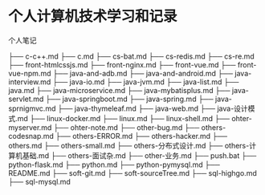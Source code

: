 # 个人计算机技术学习和记录




个人笔记


├── c-c++.md
├── c.md
├── cs-bat.md
├── cs-redis.md
├── cs-re.md
├── front-htmlcssjs.md
├── front-nginx.md
├── front-vue.md
├── front-vue-npm.md
├── java-and-adb.md
├── java-and-android.md
├── java-interview.md
├── java-io.md
├── java-jvm.md
├── java-list.md
├── java.md
├── java-microservice.md
├── java-mybatisplus.md
├── java-servlet.md
├── java-springboot.md
├── java-spring.md
├── java-sprnigmvc.md
├── java-thymeleaf.md
├── java-web.md
├── java-设计模式.md
├── linux-docker.md
├── linux.md
├── linux-shell.md
├── ohter-myserver.md
├── ohter-note.md
├── other-bug.md
├── others-codesnap.md
├── others-ERROR.md
├── others-hacker.md
├── others.md
├── others-small.md
├── others-分布式设计.md
├── others-计算机基础.md
├── others-面试杂.md
├── other-业务.md
├── push.bat
├── python-flask.md
├── python.md
├── python-pymysql.md
├── README.md
├── soft-git.md
├── soft-sourceTree.md
├── sql-highgo.md
├── sql-mysql.md
